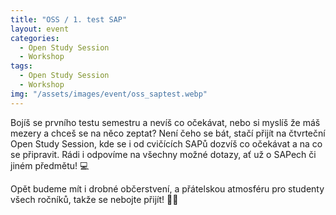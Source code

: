 ```yaml
---
title: "OSS / 1. test SAP"
layout: event
categories:
  - Open Study Session
  - Workshop
tags:
  - Open Study Session
  - Workshop
img: "/assets/images/event/oss_saptest.webp"
---
```


Bojíš se prvního testu semestru a nevíš co očekávat, nebo si myslíš že máš mezery a chceš se na něco zeptat? Není čeho se bát, stačí přijít na čtvrteční Open Study Session, kde se i od cvičících SAPů dozvíš co očekávat a na co se připravit. Rádi i odpovíme na všechny možné dotazy, ať už o SAPech či jiném předmětu! 💻

Opět budeme mít i drobné občerstvení, a přátelskou atmosféru pro studenty všech ročníků, takže se nebojte přijít! 💙💛